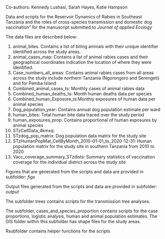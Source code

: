 Co-authors: Kennedy Lushasi, Sarah Hayes, Katie Hampson

Data and scripts for the Reservoir Dynamics of Rabies in Southeast Tanzania and the roles of cross-species transmission and domestic dog vaccination” for the manuscript submitted to *Journal of applied Ecology*

The data files are described below:
1.	animal_bites. Contains a list of biting animals with their unique identifier  identified across the study areas.
2.	animal_cases_map: Contains a list of animal rabies cases and their geographical coordinates indication the location of where they were identified.
3.	Case_numbers_all_areas: Contains animal rabies cases from all areas across the study include northern Tanzania (Ngorongoro and Serengeti) and for Pemba Island
4.	Combined_animal_cases_ts: Monthly cases of animal rabies data
5.	Combined_human_deaths_ts: Month human deaths data per species
6.	Combined_human_Exposure_ts:Monthly exposures of human data per animal species
7.	Dog_population_year: Contains annual dog population estimate per ward
8.	human_bites:  Total human bite data traced over the study period
9.	human_exposures_prop: Contains proportional of human exposures by animal species
10.	STzCellData_4kmsq:
11.	STzdog_pop_matrix: Dog population data matrix for the study site
12.	STzHumanPopMat_CellByMonth_2010-01-01_to_2020-12-31: Human population matrix for the study site in southern Tanzania from 2010 to 2020
13.	Vacc_coverage_summary_STzdists: Summary statistics of vaccination coverage for the individual district across the study site

Figures that are generated from the scripts and data are provided in subfolder: *figs*                                                                        

Output files generated from the scripts and data are provided in subfolder: *output*

The subfolder trees contains scripts for the transmission tree analyses.

The subfolder, cases_and_species_proportion contains scripts for the case proportions, logistic analysis, human and animal population estimates.  The GIS folder within this subfolder has shape files  for the study areas.

Rsubfolder contains helper functions for the scripts



